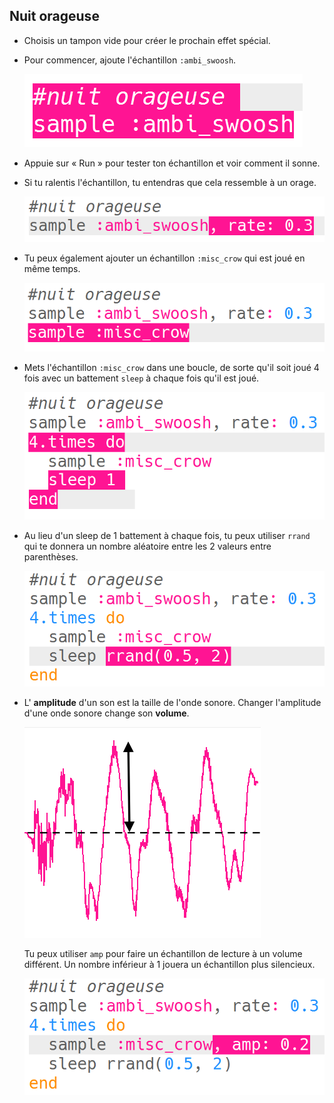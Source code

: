 ## Nuit orageuse

+ Choisis un tampon vide pour créer le prochain effet spécial.

+ Pour commencer, ajoute l'échantillon `:ambi_swoosh`.
    
    ![capture d'écran](images/effects-storm-sample.png)

+ Appuie sur « Run » pour tester ton échantillon et voir comment il sonne.

+ Si tu ralentis l'échantillon, tu entendras que cela ressemble à un orage.
    
    ![capture d'écran](images/effects-storm-rate.png)

+ Tu peux également ajouter un échantillon `:misc_crow` qui est joué en même temps.
    
    ![capture d'écran](images/effects-storm-crow.png)

+ Mets l'échantillon `:misc_crow` dans une boucle, de sorte qu'il soit joué 4 fois avec un battement `sleep` à chaque fois qu'il est joué.
    
    ![capture d'écran](images/effects-storm-crow-repeat.png)

+ Au lieu d'un sleep de 1 battement à chaque fois, tu peux utiliser `rrand` qui te donnera un nombre aléatoire entre les 2 valeurs entre parenthèses.
    
    ![capture d'écran](images/effects-storm-crow-rand.png)

+ L' **amplitude** d'un son est la taille de l'onde sonore. Changer l'amplitude d'une onde sonore change son **volume**.
    
    ![amplitude](images/effects-amplitude.png)
    
    Tu peux utiliser `amp` pour faire un échantillon de lecture à un volume différent. Un nombre inférieur à 1 jouera un échantillon plus silencieux.
    
    ![capture d'écran](images/effects-storm-crow-amp.png)